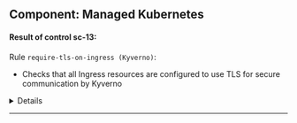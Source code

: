 

## Component: Managed Kubernetes


#### Result of control sc-13: 



Rule `require-tls-on-ingress (Kyverno)`:
- Checks that all Ingress resources are configured to use TLS for secure communication by Kyverno

<details><summary>Details</summary>


  - Subject UUID: a9e604d8-3862-4a8f-b49b-d1446009c22e
    - Title: networking.k8s.io/v1/Ingress good-application default
    - Result: pass :white_check_mark:
    - Reason:
      ```
      validation rule 'require-tls' anyPattern[1] passed.
      ```


  - Subject UUID: 3c6da0de-40e2-4a52-9be8-88cb17400a4a
    - Title: networking.k8s.io/v1/Ingress bad-application default
    - Result: failure :x:
    - Reason:
      ```
      validation error: Ingress must have TLS configured (hosts or secretName). rule require-tls[0] failed at path /spec/tls/ rule require-tls[1] failed at path /spec/tls/
      ```

</details>


---

